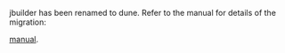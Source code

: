 jbuilder has been renamed to dune. Refer to the manual for details of the
migration:

[manual](http://dune.readthedocs.io/en/latest/migration.html).
